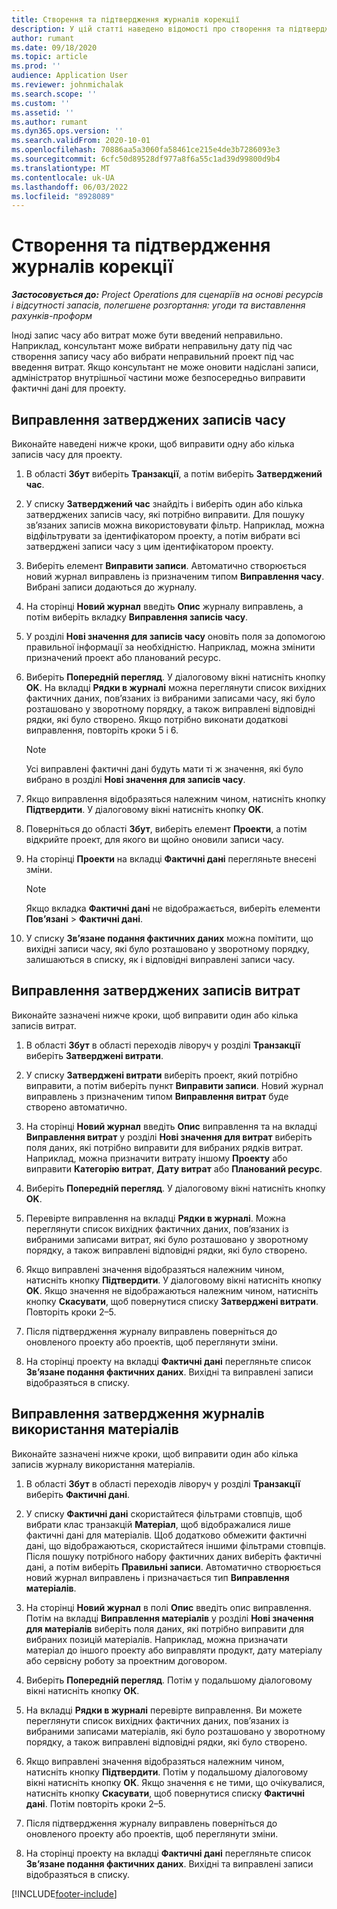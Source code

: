 ```yaml
---
title: Створення та підтвердження журналів корекції
description: У цій статті наведено відомості про створення та підтвердження журналів корекції.
author: rumant
ms.date: 09/18/2020
ms.topic: article
ms.prod: ''
audience: Application User
ms.reviewer: johnmichalak
ms.search.scope: ''
ms.custom: ''
ms.assetid: ''
ms.author: rumant
ms.dyn365.ops.version: ''
ms.search.validFrom: 2020-10-01
ms.openlocfilehash: 70886aa5a3060fa58461ce215e4de3b7286093e3
ms.sourcegitcommit: 6cfc50d89528df977a8f6a55c1ad39d99800d9b4
ms.translationtype: MT
ms.contentlocale: uk-UA
ms.lasthandoff: 06/03/2022
ms.locfileid: "8928089"
---
```

# <a name="create-and-confirm-correction-journals"></a>Створення та підтвердження журналів корекції

_**Застосовується до:** Project Operations для сценаріїв на основі ресурсів і відсутності запасів, полегшене розгортання: угоди та виставлення рахунків-проформ_

Іноді запис часу або витрат може бути введений неправильно. Наприклад, консультант може вибрати неправильну дату під час створення запису часу або вибрати неправильний проект під час введення витрат. Якщо консультант не може оновити надіслані записи, адміністратор внутрішньої частини може безпосередньо виправити фактичні дані для проекту.

## <a name="correct-approved-time-entries"></a>Виправлення затверджених записів часу     

Виконайте наведені нижче кроки, щоб виправити одну або кілька записів часу для проекту.

1. В області **Збут** виберіть **Транзакції**, а потім виберіть **Затверджений час**. 

2. У списку **Затверджений час** знайдіть і виберіть один або кілька затверджених записів часу, які потрібно виправити. Для пошуку зв’язаних записів можна використовувати фільтр. Наприклад, можна відфільтрувати за ідентифікатором проекту, а потім вибрати всі затверджені записи часу з цим ідентифікатором проекту.

3. Виберіть елемент **Виправити записи**. Автоматично створюється новий журнал виправлень із призначеним типом **Виправлення часу**. Вибрані записи додаються до журналу. 

4. На сторінці **Новий журнал** введіть **Опис** журналу виправлень, а потім виберіть вкладку **Виправлення записів часу**.  

5. У розділі **Нові значення для записів часу** оновіть поля за допомогою правильної інформації за необхідністю. Наприклад, можна змінити призначений проект або планований ресурс.

6. Виберіть **Попередній перегляд**. У діалоговому вікні натисніть кнопку **OK**. На вкладці **Рядки в журналі** можна переглянути список вихідних фактичних даних, пов’язаних із вибраними записами часу, які було розташовано у зворотному порядку, а також виправлені відповідні рядки, які було створено. Якщо потрібно виконати додаткові виправлення, повторіть кроки 5 і 6. 

    > [!NOTE]
    > Усі виправлені фактичні дані будуть мати ті ж значення, які було вибрано в розділі **Нові значення для записів часу**.

7. Якщо виправлення відобразяться належним чином, натисніть кнопку **Підтвердити**. У діалоговому вікні натисніть кнопку **OK**.

8. Поверніться до області **Збут**, виберіть елемент **Проекти**, а потім відкрийте проект, для якого ви щойно оновили записи часу. 

9. На сторінці **Проекти** на вкладці **Фактичні дані** перегляньте внесені зміни. 

    > [!NOTE]
    > Якщо вкладка **Фактичні дані** не відображається, виберіть елементи **Пов’язані** > **Фактичні дані**.  

10. У списку **Зв’язане подання фактичних даних** можна помітити, що вихідні записи часу, які було розташовано у зворотному порядку, залишаються в списку, як і відповідні виправлені записи часу. 

 
## <a name="correct-approved-expense-entries"></a>Виправлення затверджених записів витрат

Виконайте зазначені нижче кроки, щоб виправити один або кілька записів витрат. 

1. В області **Збут** в області переходів ліворуч у розділі **Транзакції** виберіть **Затверджені витрати**.

2. У списку **Затверджені витрати** виберіть проект, який потрібно виправити, а потім виберіть пункт **Виправити записи**. Новий журнал виправлень з призначеним типом **Виправлення витрат** буде створено автоматично. 

3. На сторінці **Новий журнал** введіть **Опис** виправлення та на вкладці **Виправлення витрат** у розділі **Нові значення для витрат** виберіть поля даних, які потрібно виправити для вибраних рядків витрат. Наприклад, можна призначити витрату іншому **Проекту** або виправити **Категорію витрат**, **Дату витрат** або **Планований ресурс**.

4. Виберіть **Попередній перегляд**. У діалоговому вікні натисніть кнопку **OK**. 

5. Перевірте виправлення на вкладці **Рядки в журналі**. Можна переглянути список вихідних фактичних даних, пов’язаних із вибраними записами витрат, які було розташовано у зворотному порядку, а також виправлені відповідні рядки, які було створено.

6. Якщо виправлені значення відобразяться належним чином, натисніть кнопку **Підтвердити**. У діалоговому вікні натисніть кнопку **OK**. Якщо значення не відображаються належним чином, натисніть кнопку **Скасувати**, щоб повернутися списку **Затверджені витрати**. Повторіть кроки 2–5. 

7. Після підтвердження журналу виправлень поверніться до оновленого проекту або проектів, щоб переглянути зміни.

8. На сторінці проекту на вкладці **Фактичні дані** перегляньте список **Зв’язане подання фактичних даних**. Вихідні та виправлені записи відобразяться в списку.


## <a name="correct-approved-material-usage-logs"></a>Виправлення затвердження журналів використання матеріалів

Виконайте зазначені нижче кроки, щоб виправити один або кілька записів журналу використання матеріалів.

1. В області **Збут** в області переходів ліворуч у розділі **Транзакції** виберіть **Фактичні дані**.

2. У списку **Фактичні дані** скористайтеся фільтрами стовпців, щоб вибрати клас транзакцій **Матеріал**, щоб відображалися лише фактичні дані для матеріалів. Щоб додатково обмежити фактичні дані, що відображаються, скористайтеся іншими фільтрами стовпців. Після пошуку потрібного набору фактичних даних виберіть фактичні дані, а потім виберіть **Правильні записи**. Автоматично створюється новий журнал виправлень і призначається тип **Виправлення матеріалів**.

3. На сторінці **Новий журнал** в полі **Опис** введіть опис виправлення. Потім на вкладці **Виправлення матеріалів** у розділі **Нові значення для матеріалів** виберіть поля даних, які потрібно виправити для вибраних позицій матеріалів. Наприклад, можна призначати матеріал до іншого проекту або виправляти продукт, дату матеріалу або сервісну роботу за проектним договором.

4. Виберіть **Попередній перегляд**. Потім у подальшому діалоговому вікні натисніть кнопку **ОК**.

5. На вкладці **Рядки в журналі** перевірте виправлення. Ви можете переглянути список вихідних фактичних даних, пов’язаних із вибраними записами матеріалів, які було розташовано у зворотному порядку, а також виправлені відповідні рядки, які було створено.

6. Якщо виправлені значення відобразяться належним чином, натисніть кнопку **Підтвердити**. Потім у подальшому діалоговому вікні натисніть кнопку **ОК**. Якщо значення є не тими, що очікувалися, натисніть кнопку **Скасувати**, щоб повернутися списку **Фактичні дані**. Потім повторіть кроки 2–5.

7. Після підтвердження журналу виправлень поверніться до оновленого проекту або проектів, щоб переглянути зміни.

8. На сторінці проекту на вкладці **Фактичні дані** перегляньте список **Зв’язане подання фактичних даних**. Вихідні та виправлені записи відобразяться в списку.


[!INCLUDE[footer-include](../includes/footer-banner.md)]
